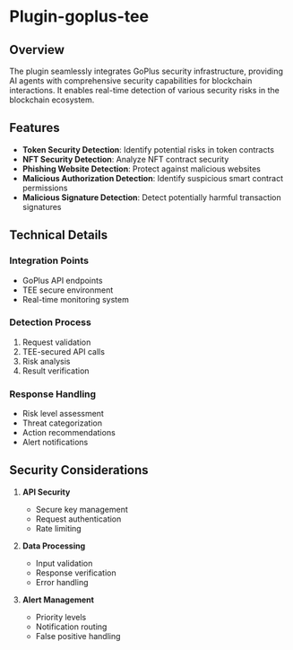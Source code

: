 # Plugin-goplus-tee

## Overview

The plugin seamlessly integrates GoPlus security infrastructure, providing AI agents with comprehensive security capabilities for blockchain interactions. It enables real-time detection of various security risks in the blockchain ecosystem.

## Features

- **Token Security Detection**: Identify potential risks in token contracts
- **NFT Security Detection**: Analyze NFT contract security
- **Phishing Website Detection**: Protect against malicious websites
- **Malicious Authorization Detection**: Identify suspicious smart contract permissions
- **Malicious Signature Detection**: Detect potentially harmful transaction signatures

## Technical Details

### Integration Points
- GoPlus API endpoints
- TEE secure environment
- Real-time monitoring system

### Detection Process
1. Request validation
2. TEE-secured API calls
3. Risk analysis
4. Result verification

### Response Handling
- Risk level assessment
- Threat categorization
- Action recommendations
- Alert notifications

## Security Considerations

1. **API Security**
   - Secure key management
   - Request authentication
   - Rate limiting

2. **Data Processing**
   - Input validation
   - Response verification
   - Error handling

3. **Alert Management**
   - Priority levels
   - Notification routing
   - False positive handling
